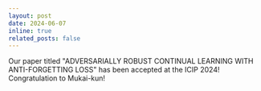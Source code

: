 ```yaml
---
layout: post
date: 2024-06-07
inline: true
related_posts: false
---
```


Our paper titled "ADVERSARIALLY ROBUST CONTINUAL LEARNING WITH ANTI-FORGETTING LOSS" has been accepted at the ICIP 2024! Congratulation to Mukai-kun!
